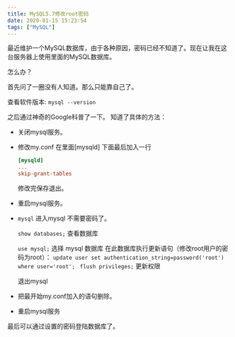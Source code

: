 ```yaml
---
title: MySQL5.7修改root密码
date: 2020-01-15 15:23:54
tags: ["MySQL"]
---
```


最近维护一个MySQL数据库，由于各种原因，密码已经不知道了。现在让我在这台服务器上使用里面的MySQL数据库。

怎么办？ 

首先问了一圈没有人知道。那么只能靠自己了。

查看软件版本:  `mysql --version`

之后通过神奇的Google科普了一下。 
知道了具体的方法：

* 关闭mysql服务。

* 修改my.conf
  在里面[mysqld] 下面最后加入一行
  
  ```ini
  [mysqld]
  ...
  skip-grant-tables
  ```
  
  修改完保存退出。

* 重启mysql服务。

* `mysql` 进入mysql 不需要密码了。 
  
    `show databases;`  查看数据库
  
    `use mysql;` 选择 mysql 数据库
    在此数据库执行更新语句（修改root用户的密码为root）：
    `update user set authentication_string=password('root') where user='root';
    `
    `flush privileges;` 更新权限
  
    退出mysql

* 把最开始my.conf加入的语句删除。

* 重启mysql服务

最后可以通过设置的密码登陆数据库了。

